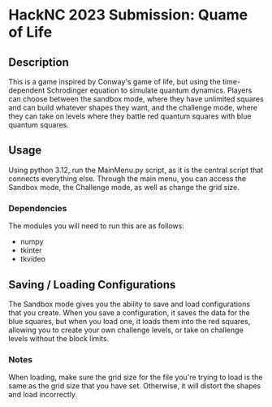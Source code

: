 # HackNC 2023 Submission: Quame of Life
## Description
This is a game inspired by Conway's game of life, but using the time-dependent Schrodinger equation to simulate quantum dynamics. Players can choose between the sandbox mode, where they have unlimited squares and can build whatever shapes they want, and the challenge mode, where they can take on levels where they battle red quantum squares with blue quantum squares.
## Usage
Using python 3.12, run the MainMenu.py script, as it is the central script that connects everything else. Through the main menu, you can access the Sandbox mode, the Challenge mode, as well as change the grid size.

### Dependencies
The modules you will need to run this are as follows:

- numpy
- tkinter
- tkvideo

## Saving / Loading Configurations
The Sandbox mode gives you the ability to save and load configurations that you create. When you save a configuration, it saves the data for the blue squares, but when you load one, it loads them into the red squares, allowing you to create your own challenge levels, or take on challenge levels without the block limits.

### Notes
When loading, make sure the grid size for the file you're trying to load is the same as the grid size that you have set. Otherwise, it will distort the shapes and load incorrectly.
